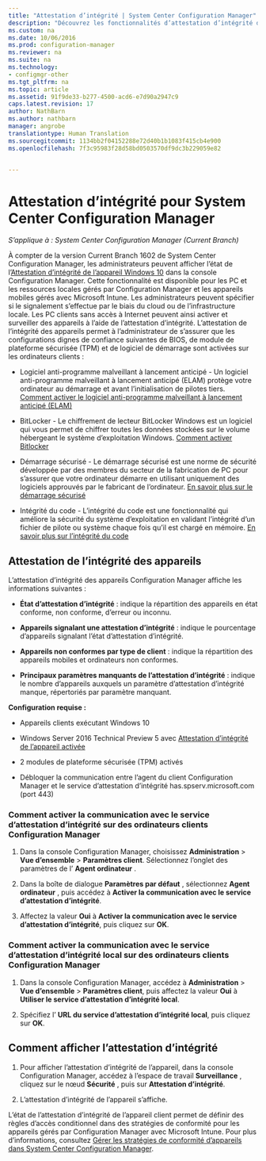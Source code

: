 ```yaml
---
title: "Attestation d’intégrité | System Center Configuration Manager"
description: "Découvrez les fonctionnalités d’attestation d’intégrité de l’appareil disponibles dans la console Configuration Manager."
ms.custom: na
ms.date: 10/06/2016
ms.prod: configuration-manager
ms.reviewer: na
ms.suite: na
ms.technology:
- configmgr-other
ms.tgt_pltfrm: na
ms.topic: article
ms.assetid: 91f9de33-b277-4500-acd6-e7d90a2947c9
caps.latest.revision: 17
author: NathBarn
ms.author: nathbarn
manager: angrobe
translationtype: Human Translation
ms.sourcegitcommit: 1134bb2f04152288e72d40b1b1083f415cb4e900
ms.openlocfilehash: 7f3c95983f28d58bd0503570df9dc3b229059e82


---
```

# <a name="health-attestation-for-system-center-configuration-manager"></a>Attestation d’intégrité pour System Center Configuration Manager

*S’applique à : System Center Configuration Manager (Current Branch)*

À compter de la version Current Branch 1602 de System Center Configuration Manager, les administrateurs peuvent afficher l’état de l’[Attestation d’intégrité de l’appareil Windows 10](https://technet.microsoft.com/library/mt592023.aspx) dans la console Configuration Manager.  Cette fonctionnalité est disponible pour les PC et les ressources locales gérés par Configuration Manager et les appareils mobiles gérés avec Microsoft Intune. Les administrateurs peuvent spécifier si le signalement s’effectue par le biais du cloud ou de l’infrastructure locale. Les PC clients sans accès à Internet peuvent ainsi activer et surveiller des appareils à l’aide de l’attestation d’intégrité. L’attestation de l’intégrité des appareils permet à l’administrateur de s’assurer que les configurations dignes de confiance suivantes de BIOS, de module de plateforme sécurisée (TPM) et de logiciel de démarrage sont activées sur les ordinateurs clients :  

-   Logiciel anti-programme malveillant à lancement anticipé - Un logiciel anti-programme malveillant à lancement anticipé (ELAM) protège votre ordinateur au démarrage et avant l’initialisation de pilotes tiers. [Comment activer le logiciel anti-programme malveillant à lancement anticipé (ELAM)](https://gallery.technet.microsoft.com/How-to-turn-on-Early-84552ec5)  

-   BitLocker - Le chiffrement de lecteur BitLocker Windows est un logiciel qui vous permet de chiffrer toutes les données stockées sur le volume hébergeant le système d’exploitation Windows.  [Comment activer Bitlocker](https://gallery.technet.microsoft.com/How-to-turn-on-BitLocker-34294d3d)  

-   Démarrage sécurisé - Le démarrage sécurisé est une norme de sécurité développée par des membres du secteur de la fabrication de PC pour s’assurer que votre ordinateur démarre en utilisant uniquement des logiciels approuvés par le fabricant de l’ordinateur. [En savoir plus sur le démarrage sécurisé](https://technet.microsoft.com/library/hh824987.aspx)  

-   Intégrité du code - L’intégrité du code est une fonctionnalité qui améliore la sécurité du système d’exploitation en validant l’intégrité d’un fichier de pilote ou système chaque fois qu’il est chargé en mémoire. [En savoir plus sur l’intégrité du code](https://technet.microsoft.com/library/dd348642.aspx)  



##  <a name="device-health-attestation"></a>Attestation de l’intégrité des appareils  
 L’attestation d’intégrité des appareils Configuration Manager affiche les informations suivantes :  

-   **État d’attestation d’intégrité** : indique la répartition des appareils en état conforme, non conforme, d’erreur ou inconnu.  

-   **Appareils signalant une attestation d’intégrité** : indique le pourcentage d’appareils signalant l’état d’attestation d’intégrité.  

-   **Appareils non conformes par type de client** : indique la répartition des appareils mobiles et ordinateurs non conformes.  

-   **Principaux paramètres manquants de l’attestation d’intégrité** : indique le nombre d’appareils auxquels un paramètre d’attestation d’intégrité manque, répertoriés par paramètre manquant.  

 **Configuration requise :**  

-   Appareils clients exécutant Windows 10  

-   Windows Server 2016 Technical Preview 5 avec [Attestation d’intégrité de l’appareil activée](https://technet.microsoft.com/windows-server-docs/security/device-health-attestation)

-    2 modules de plateforme sécurisée (TPM) activés  

-   Débloquer la communication entre l’agent du client Configuration Manager et le service d’attestation d’intégrité has.spserv.microsoft.com (port 443)

### <a name="how-to-enable-health-attestation-service-communication-on-configuration-manager-client-computers"></a>Comment activer la communication avec le service d’attestation d’intégrité sur des ordinateurs clients Configuration Manager  

1.  Dans la console Configuration Manager, choisissez **Administration** > **Vue d’ensemble** > **Paramètres client**.  Sélectionnez l’onglet des paramètres de l’ **Agent ordinateur** .  

2.  Dans la boîte de dialogue **Paramètres par défaut** , sélectionnez **Agent ordinateur** , puis accédez à **Activer la communication avec le service d’attestation d’intégrité**.  

3.  Affectez la valeur **Oui** à **Activer la communication avec le service d’attestation d’intégrité**, puis cliquez sur **OK**.  

### <a name="how-to-enable-on-premises-health-attestation-service-communication-on-configuration-manager-client-computers"></a>Comment activer la communication avec le service d’attestation d’intégrité local sur des ordinateurs clients Configuration Manager


1. Dans la console Configuration Manager, accédez à **Administration** > **Vue d’ensemble** > **Paramètres client**, puis affectez la valeur **Oui** à **Utiliser le service d’attestation d’intégrité local**.


2. Spécifiez l’ **URL du service d’attestation d’intégrité local**, puis cliquez sur **OK**.

## <a name="how-to-view-health-attestation"></a>Comment afficher l’attestation d’intégrité  


1.  Pour afficher l’attestation d’intégrité de l’appareil, dans la console Configuration Manager, accédez à l’espace de travail **Surveillance** , cliquez sur le nœud **Sécurité** , puis sur **Attestation d’intégrité**.  

2.  L’attestation d’intégrité de l’appareil s’affiche.  

 L’état de l’attestation d’intégrité de l’appareil client permet de définir des règles d’accès conditionnel dans des stratégies de conformité pour les appareils gérés par Configuration Manager avec Microsoft Intune. Pour plus d’informations, consultez [Gérer les stratégies de conformité d’appareils dans System Center Configuration Manager](/sccm/protect/deploy-use/device-compliance-policies).  



<!--HONumber=Nov16_HO1-->



